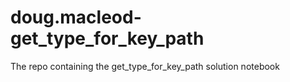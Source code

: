 # doug.macleod-get_type_for_key_path
The repo containing the get_type_for_key_path solution notebook
